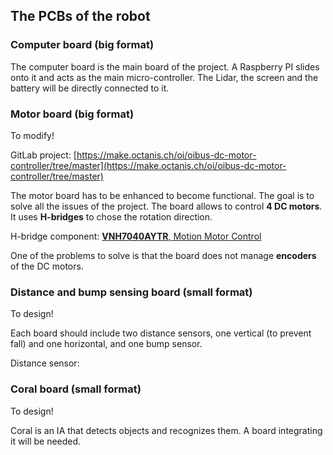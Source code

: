 ## The PCBs of the robot

### Computer board (big format)
The computer board is the main board of the project. A Raspberry PI slides onto it and acts as the main micro-controller. The Lidar, the screen and the battery will be directly connected to it.

### Motor board (big format)

To modify!

GitLab project: [https://make.octanis.ch/oi/oibus-dc-motor-controller/tree/master](https://make.octanis.ch/oi/oibus-dc-motor-controller/tree/master)

The motor board has to be enhanced to become functional. The goal is to solve all the issues of the project. The board allows to control __4 DC motors__. It uses __H-bridges__ to chose the rotation direction.

H-bridge component: [__VNH7040AYTR__, Motion Motor Control](https://www.arrow.com/en/products/vnh7040aytr/stmicroelectronics?utm_campaign=octopart_2018&utm_currency=USD&utm_keyword=VNH7040AYTR&utm_medium=aggregator&utm_content=inv_listing&utm_source=octopart)

One of the problems to solve is that the board does not manage __encoders__ of the DC motors.

### Distance and bump sensing board (small format)

To design!

Each board should include two distance sensors, one vertical (to prevent fall) and one horizontal, and one bump sensor.

Distance sensor: 

### Coral board (small format)

To design!

Coral is an IA that detects objects and recognizes them. A board integrating it will be needed.
